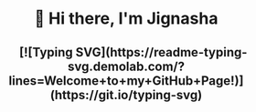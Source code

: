 <h1 align="center">👋 Hi there, I'm Jignasha </h1>

<h2 align="center">
  &nbsp;&nbsp;&nbsp;&nbsp;
[![Typing SVG](https://readme-typing-svg.demolab.com/?lines=Welcome+to+my+GitHub+Page!)](https://git.io/typing-svg)

</h2>

<p align="center><strong>I'm a passionate developer who loves to code</strong><</p>
  
<!--
**JignashaVanara/JignashaVanara** is a ✨ _special_ ✨ repository because its `README.md` (this file) appears on your GitHub profile.

Here are some ideas to get you started:

- 🔭 I’m currently working on ...
- 🌱 I’m currently learning ...
- 👯 I’m looking to collaborate on ...
- 🤔 I’m looking for help with ...
- 💬 Ask me about ...
- 📫 How to reach me: ...
- 😄 Pronouns: ...
- ⚡ Fun fact: ...
-->
